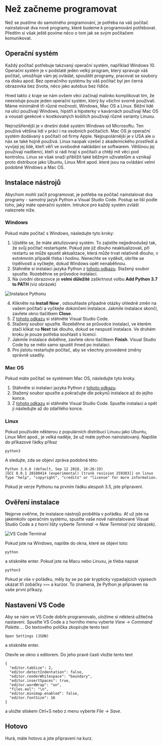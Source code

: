 # Než začneme programovat

Než se pustíme do samotného programování, je potřeba na váš počítač
nainstalovat dva nové programy, které budeme k programování potřebovat.
Předtím si však ještě povíme něco o tom jak se svým počítačem komunikovat.

## Operační systém

Každý počítač potřebuje takzvaný operační systém, například Windows 10.
Operační systém je v podstatě jeden velký program, který spravuje váš počítač,
umožňuje vám jej ovládat, spouštět programy, pracovat se soubory na disku
apod. Bez operačního systému by váš počítač byl jen černá obrazovka bez
života, něco jako autobus bez řidiče.

Hned takto z kraje se nám ovšem věci začínají malinko komplikovat tím, že
neexistuje pouze jeden operační systém, který by všichni svorně používali.
Máme minimálně tři různé možnosti, Windows, Mac OS a Linux. Běžní lidé na
ulici používají Windows, hipstři a hipsterky v kavárnách používají Mac OS a
vousatí geekové v kostkovaných košilích používají různé varianty Linuxu.

Nejrozšířenější je v dnešní době systém Windows od Microsoftu. Ten používá
většina lidí v práci i na osobních počítačích. Mac OS je operační systém
dodávaný s počítači od firmy Apple. Nejpupolárnější je v USA ale u nás se také
hojně používá. Linux naopak vzešel z akademického prostředí a vyvíjejí jej
lidé, kteří věří ve svobodné nakládání se softwarem. Většinou jej používají
nadšenci, kteří si rádi hrají s počítači a chtějí mít věci pod kontrolou.
Linux se však snaží přiblížit také běžným uživatelům a vznikají proto
distribuce jako Ubuntu, Linux Mint apod. které jsou na ovládání velmi podobné
Windows a Mac OS.

## Instalace nástrojů

Abychom mohli začít programovat, je potřeba na počítač nainstalovat dva
programy - samotný jazyk Python a Visual Studio Code. Postup se liší podle
toho, jaký máte operační systém. Intrukce pro každý systém zvlášt naleznete
níže.

### Windows

Pokud máte počítač s Windows, následujte tyto kroky:

  1. Ujistěte se, že máte aktulizovaný systém. To zajistíte nejjednodušeji tak, že svůj počítač restartujete. Pokud jste již dlouho neaktualizovali, při restartu se může spustit aktualizace, která může trvat relativně dlouho, v extrémním případě třeba i hodinu. Nenechte se vyděsit, obrňte se trpělivostí a vyčkejte, dokud Windows opět nenaběhnou.
  2. Stáhněte si instalaci jazyka Python z [tohoto odkazu](https://www.python.org/ftp/python/3.7.1/python-3.7.1-amd64.exe). Stažený soubor spusťte. Rozeběhne se průvodce instalací.
  3. Na úvodní obrazovce je **velmi důležité** zaškrtnout volbu **Add Python 3.7 to PATH** (viz obrázek)

![Instalace Pythonu](/czechitas/python-data/assets/zaklady-programovani/uvod/python-setup.png)

  4. Klikněte na **Install Now** , odsouhlaste případné otázky ohledně změn na vašem počítači a vyčkejte dokončení instalace. Jakmile instalace skončí, zavřete okno tlačítkem **Close**.
  5. Z [tohoto odkazu](https://aka.ms/win32-x64-user-stable) si stáhněte Visual Studio Code.
  6. Stažený soubor spusťte. Rozeběhne se průvodce instalací, ve kterém stačí klikat na **Next** tak dlouho, dokud se nespustí instalace. Ve druhém kroku je pouze potřeba souhlasit s licencí.
  7. Jakmile instalace doběhne, zavřete okno tlačítkem **Finish**. Visual Studio Code by se mělo samo spustit ihned po instalaci.
  8. Pro jistotu restartujte počítač, aby se všechny provedené změny správně usadily.

### Mac OS

Pokud máte počítač se systémem Mac OS, následujte tyto kroky.

  1. Stáhněte si instalaci jazyka Python z [tohoto odkazu](https://www.python.org/ftp/python/3.7.1/python-3.7.1-macosx10.9.pkg).
  2. Stažený soubor spusťte a pokračujte dle pokynů instalace až do jejího konce.
  3. Z [tohoto odkazu](https://go.microsoft.com/fwlink/?LinkID=620882) si stáhněte Visual Studio Code. Spusťte instalaci a opět ji následujte až do zdařilého konce.

### Linux

Pokud používáte některou z populárních distribucí Linuxu jako Ubuntu, Linux
Mint apod., je velká naděje, že už máte python nainstalovaný. Napište do
příkazové řádky příkaz

    python3

A sledujte, zda se objeví zpráva podobná této:

    Python 3.6.6 (default, Sep 12 2018, 18:26:19)
    [GCC 8.0.1 20180414 (experimental) [trunk revision 259383]] on linux
    Type "help", "copyright", "credits" or "license" for more information.

Pokud je verze Pythonu na prvním řádku alespoň 3.5, jste připravení.

## Ověření instalace

Nejprve ověřme, že instalace nástrojů proběhla v pořádku. Ať už jste na
jakémkoliv operačním systému, spusťte vaše nově nainstalované Visual Studio
Code a z horní lišty vyberte _Terminal_ → _New Terminal_ (viz obrázek).

![VS Code Terminal](/czechitas/python-data/assets/zaklady-programovani/uvod/vscode-term.png)

Pokud jste na Windows, napište do okna, které se objeví toto:

    python

a stiskněte enter. Pokud jste na Macu nebo Linuxu, je třeba napsat

    python3

Pokud je vše v pořádku, měly by se po pár krypticky vypadajících výpisech
ukázat tři zobáčky `>>>` a kurzor. To znamená, že Python je připraven na vaše
první příkazy.

## Nastavení VS Code

Aby se nám ve VS Code dobře programovalo, uložíme si některá užitečná
nastavení. Spusťte VS Code a z horního menu vyberte _View_ → _Command
Palette..._. Do textového políčka zkopírujte tento text

    Open Settings (JSON)

a stiskněte enter.

Otevře se okno s editorem. Do jeho pravé časti vložte tento text

    {
      "editor.tabSize": 2,
      "editor.detectIndentation": false,
      "editor.renderWhitespace": "boundary",
      "editor.insertSpaces": true,
      "editor.wordWrap": "on",
      "files.eol": "\n",
      "editor.minimap.enabled": false,
      "editor.fontSize": 16
    }

a uložte stiskem Ctrl+S nebo z menu vyberte _File_ → _Save_.

## Hotovo

Hurá, máte hotovo a jste připravení na kurz.
